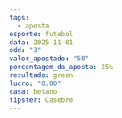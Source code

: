 ```yaml
---
tags:
  - aposta
esporte: futebol
data: 2025-11-01
odd: "3"
valor_apostado: "50"
porcentagem_da_aposta: 25%
resultado: green
lucro: "0.00"
casa: betano
tipster: Casebre
---
```

